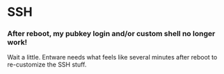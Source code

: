 ﻿
SSH
===


### After reboot, my pubkey login and/or custom shell no longer work!

Wait a little. Entware needs what feels like several minutes after reboot
to re-customize the SSH stuff.




